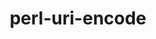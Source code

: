---
title: "perl-uri-encode"
layout: cache
categories: [package, develop-2023-08-13]
meta: {"versions": ["1.1.1"], "compilers": ["gcc@=11.1.0", "gcc@=11.3.0"], "oss": ["ubuntu20.04", "ubuntu22.04"], "platforms": ["linux"], "targets": ["x86_64_v3"], "stacks": ["e4s", "gpu-tests", "ml-linux-x86_64-rocm", "root"], "num_specs": 2, "num_specs_by_stack": {"e4s": 1, "gpu-tests": 1, "root": 2, "ml-linux-x86_64-rocm": 1}}
spec_details: [{"hash": "q4x4r3cngkl5w2w3zmfv5decbff4lca6", "compiler": "gcc@=11.1.0", "versions": ["1.1.1"], "os": "ubuntu20.04", "platform": "linux", "target": "x86_64_v3", "variants": ["build_system=perl"], "stacks": ["e4s", "gpu-tests", "root"], "size": "-", "tarball": "https://binaries.spack.io/develop-2023-08-13/build_cache/linux-ubuntu20.04-x86_64_v3/gcc-11.1.0/perl-uri-encode-1.1.1/linux-ubuntu20.04-x86_64_v3-gcc-11.1.0-perl-uri-encode-1.1.1-q4x4r3cngkl5w2w3zmfv5decbff4lca6.spack"}, {"hash": "hlf3utwmhvko7p5or56edcal53yt35uz", "compiler": "gcc@=11.3.0", "versions": ["1.1.1"], "os": "ubuntu22.04", "platform": "linux", "target": "x86_64_v3", "variants": ["build_system=perl"], "stacks": ["ml-linux-x86_64-rocm", "root"], "size": "-", "tarball": "https://binaries.spack.io/develop-2023-08-13/build_cache/linux-ubuntu22.04-x86_64_v3/gcc-11.3.0/perl-uri-encode-1.1.1/linux-ubuntu22.04-x86_64_v3-gcc-11.3.0-perl-uri-encode-1.1.1-hlf3utwmhvko7p5or56edcal53yt35uz.spack"}]
---